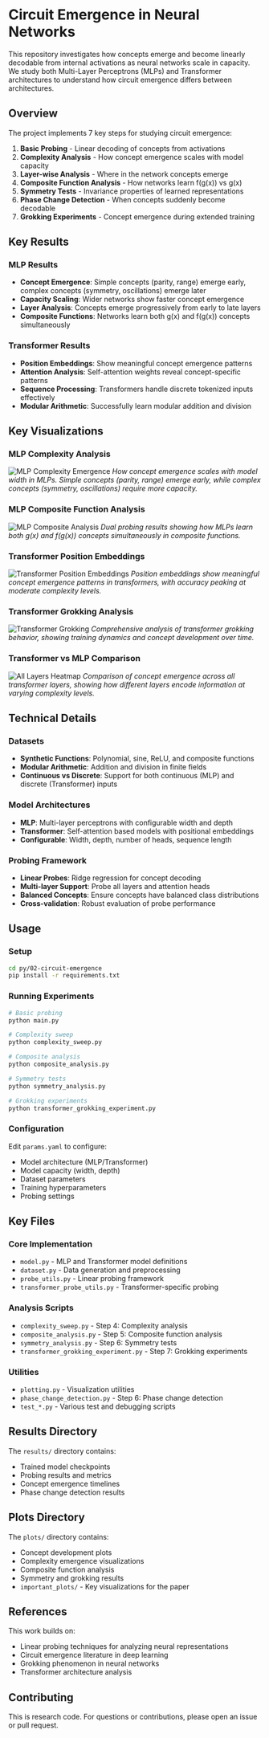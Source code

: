 # Circuit Emergence in Neural Networks

This repository investigates how concepts emerge and become linearly decodable from internal activations as neural networks scale in capacity. We study both Multi-Layer Perceptrons (MLPs) and Transformer architectures to understand how circuit emergence differs between architectures.

## Overview

The project implements 7 key steps for studying circuit emergence:

1. **Basic Probing** - Linear decoding of concepts from activations
2. **Complexity Analysis** - How concept emergence scales with model capacity
3. **Layer-wise Analysis** - Where in the network concepts emerge
4. **Composite Function Analysis** - How networks learn f(g(x)) vs g(x)
5. **Symmetry Tests** - Invariance properties of learned representations
6. **Phase Change Detection** - When concepts suddenly become decodable
7. **Grokking Experiments** - Concept emergence during extended training

## Key Results

### MLP Results
- **Concept Emergence**: Simple concepts (parity, range) emerge early, complex concepts (symmetry, oscillations) emerge later
- **Capacity Scaling**: Wider networks show faster concept emergence
- **Layer Analysis**: Concepts emerge progressively from early to late layers
- **Composite Functions**: Networks learn both g(x) and f(g(x)) concepts simultaneously

### Transformer Results
- **Position Embeddings**: Show meaningful concept emergence patterns
- **Attention Analysis**: Self-attention weights reveal concept-specific patterns
- **Sequence Processing**: Transformers handle discrete tokenized inputs effectively
- **Modular Arithmetic**: Successfully learn modular addition and division

## Key Visualizations

### MLP Complexity Analysis
![MLP Complexity Emergence](py/02-circuit-emergence/plots/v0/complexity_emergence_20250727_133558.png)
*How concept emergence scales with model width in MLPs. Simple concepts (parity, range) emerge early, while complex concepts (symmetry, oscillations) require more capacity.*

### MLP Composite Function Analysis
![MLP Composite Analysis](py/02-circuit-emergence/plots/v0/composite_emergence_20250727_135026.png)
*Dual probing results showing how MLPs learn both g(x) and f(g(x)) concepts simultaneously in composite functions.*

### Transformer Position Embeddings
![Transformer Position Embeddings](py/02-circuit-emergence/plots/pos_embeddings_vs_complexity_20250727_182702.png)
*Position embeddings show meaningful concept emergence patterns in transformers, with accuracy peaking at moderate complexity levels.*

### Transformer Grokking Analysis
![Transformer Grokking](py/02-circuit-emergence/plots/transformer_grokking_comprehensive_20250727_194004.png)
*Comprehensive analysis of transformer grokking behavior, showing training dynamics and concept development over time.*

### Transformer vs MLP Comparison
![All Layers Heatmap](py/02-circuit-emergence/plots/all_layers_heatmap_20250727_182702.png)
*Comparison of concept emergence across all transformer layers, showing how different layers encode information at varying complexity levels.*

## Technical Details

### Datasets
- **Synthetic Functions**: Polynomial, sine, ReLU, and composite functions
- **Modular Arithmetic**: Addition and division in finite fields
- **Continuous vs Discrete**: Support for both continuous (MLP) and discrete (Transformer) inputs

### Model Architectures
- **MLP**: Multi-layer perceptrons with configurable width and depth
- **Transformer**: Self-attention based models with positional embeddings
- **Configurable**: Width, depth, number of heads, sequence length

### Probing Framework
- **Linear Probes**: Ridge regression for concept decoding
- **Multi-layer Support**: Probe all layers and attention heads
- **Balanced Concepts**: Ensure concepts have balanced class distributions
- **Cross-validation**: Robust evaluation of probe performance

## Usage

### Setup
```bash
cd py/02-circuit-emergence
pip install -r requirements.txt
```

### Running Experiments
```bash
# Basic probing
python main.py

# Complexity sweep
python complexity_sweep.py

# Composite analysis
python composite_analysis.py

# Symmetry tests
python symmetry_analysis.py

# Grokking experiments
python transformer_grokking_experiment.py
```

### Configuration
Edit `params.yaml` to configure:
- Model architecture (MLP/Transformer)
- Model capacity (width, depth)
- Dataset parameters
- Training hyperparameters
- Probing settings

## Key Files

### Core Implementation
- `model.py` - MLP and Transformer model definitions
- `dataset.py` - Data generation and preprocessing
- `probe_utils.py` - Linear probing framework
- `transformer_probe_utils.py` - Transformer-specific probing

### Analysis Scripts
- `complexity_sweep.py` - Step 4: Complexity analysis
- `composite_analysis.py` - Step 5: Composite function analysis
- `symmetry_analysis.py` - Step 6: Symmetry tests
- `transformer_grokking_experiment.py` - Step 7: Grokking experiments

### Utilities
- `plotting.py` - Visualization utilities
- `phase_change_detection.py` - Step 6: Phase change detection
- `test_*.py` - Various test and debugging scripts

## Results Directory

The `results/` directory contains:
- Trained model checkpoints
- Probing results and metrics
- Concept emergence timelines
- Phase change detection results

## Plots Directory

The `plots/` directory contains:
- Concept development plots
- Complexity emergence visualizations
- Composite function analysis
- Symmetry and grokking results
- `important_plots/` - Key visualizations for the paper

## References

This work builds on:
- Linear probing techniques for analyzing neural representations
- Circuit emergence literature in deep learning
- Grokking phenomenon in neural networks
- Transformer architecture analysis

## Contributing

This is research code. For questions or contributions, please open an issue or pull request.